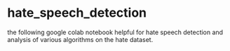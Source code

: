 # hate_speech_detection
the following google colab notebook helpful for hate speech detection and analysis of various algorithms on the hate dataset.
